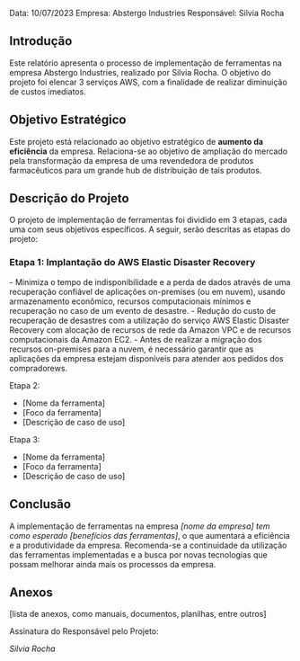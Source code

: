 Data: 10/07/2023
Empresa: Abstergo Industries 
Responsável: Silvia Rocha

## Introdução
Este relatório apresenta o processo de implementação de ferramentas na empresa Abstergo Industries, realizado por Silvia Rocha. O objetivo do projeto foi elencar 3 serviços AWS, com a finalidade de realizar diminuição de custos imediatos.

## Objetivo Estratégico 
Este projeto está relacionado ao objetivo estratégico de <b>aumento da eficiência</b> da empresa. Relaciona-se ao objetivo de ampliação do mercado pela transformação da empresa de uma revendedora de produtos farmacêuticos para um grande hub de distribuição de tais produtos.

## Descrição do Projeto
O projeto de implementação de ferramentas foi dividido em 3 etapas, cada uma com seus objetivos específicos. A seguir, serão descritas as etapas do projeto:

<h3>Etapa 1: Implantação do AWS Elastic Disaster Recovery</h3>
- Minimiza o tempo de indisponibilidade e a perda de dados através de uma recuperação confiável de aplicações on-premises (ou em nuvem), usando armazenamento econômico, recursos computacionais mínimos e recuperação no caso de um evento de desastre.
- Redução do custo de recuperação de desastres com a utilização do serviço AWS Elastic Disaster Recovery com alocação de recursos de rede da Amazon VPC e de recursos computacionais da Amazon EC2.
  - Antes de realizar a migração dos recursos on-premises para a nuvem, é necessário garantir que as aplicações da empresa estejam disponíveis para atender aos pedidos dos compradorews.

Etapa 2: 
- [Nome da ferramenta]
- [Foco da ferramenta]
- [Descrição de caso de uso]

Etapa 3: 
- [Nome da ferramenta]
- [Foco da ferramenta]
- [Descrição de caso de uso]



## Conclusão
A implementação de ferramentas na empresa *[nome da empresa] tem como esperado [benefícios das ferramentas]*, o que aumentará a eficiência e a produtividade da empresa. Recomenda-se a continuidade da utilização das ferramentas implementadas e a busca por novas tecnologias que possam melhorar ainda mais os processos da empresa.

## Anexos

[lista de anexos, como manuais, documentos, planilhas, entre outros]

Assinatura do Responsável pelo Projeto:

<i>Silvia Rocha</i>